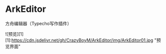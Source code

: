 # ArkEditor
方舟编辑器（Typecho写作插件）

![预览][1]
[1]:https://cdn.jsdelivr.net/gh/CrazyBoyM/ArkEditor/img/ArkEditor01.jpg "预览界面"
